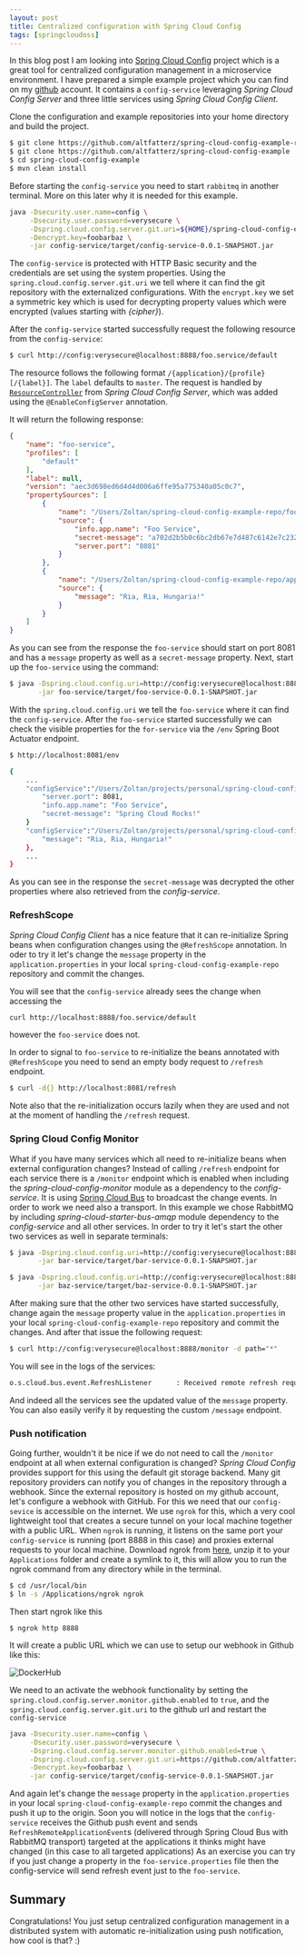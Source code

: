```yaml
---
layout: post
title: Centralized configuration with Spring Cloud Config
tags: [springcloudoss]
---
```


In this blog post I am looking into [Spring Cloud Config](https://cloud.spring.io/spring-cloud-config/) project which is a great tool for centralized configuration management in a microservice environment. I have prepared a simple example project which you can find on my [github](https://github.com/altfatterz/spring-cloud-config-example) account. It contains a `config-service` leveraging *Spring Cloud Config Server* and three little services using *Spring Cloud Config Client*.

Clone the configuration and example repositories into your home directory and build the project.

```sh
$ git clone https://github.com/altfatterz/spring-cloud-config-example-repo
$ git clone https://github.com/altfatterz/spring-cloud-config-example
$ cd spring-cloud-config-example
$ mvn clean install
```

Before starting the `config-service` you need to start `rabbitmq` in another terminal. More on this later why it is needed for this example.

```sh
java -Dsecurity.user.name=config \
     -Dsecurity.user.password=verysecure \
     -Dspring.cloud.config.server.git.uri=${HOME}/spring-cloud-config-example-repo \
     -Dencrypt.key=foobarbaz \
     -jar config-service/target/config-service-0.0.1-SNAPSHOT.jar
```

The `config-service` is protected with HTTP Basic security and the credentials are set using the system properties. Using the `spring.cloud.config.server.git.uri` we tell where it can find the git repository with the externalized configurations.
With the `encrypt.key` we set a symmetric key which is used for decrypting property values which were encrypted (values starting with *{cipher}*).

After the `config-service` started successfully request the following resource from the `config-service`:

```sh
$ curl http://config:verysecure@localhost:8888/foo.service/default
```

The resource follows the following format `/{application}/{profile}[/{label}]`. The `label` defaults to `master`. The request is handled by [`ResourceController`](https://github.com/spring-cloud/spring-cloud-config/blob/master/spring-cloud-config-server/src/main/java/org/springframework/cloud/config/server/resource/ResourceController.java) from *Spring Cloud Config Server*, which was added using the `@EnableConfigServer` annotation.

It will return the following response:

```json
{
    "name": "foo-service",
    "profiles": [
        "default"
    ],
    "label": null,
    "version": "aec3d698ed6d4d4d006a6ffe95a775340a05c0c7",
    "propertySources": [
        {
            "name": "/Users/Zoltan/spring-cloud-config-example-repo/foo-service.properties",
            "source": {
                "info.app.name": "Foo Service",
                "secret-message": "a702d2b5b0c6bc2db67e7d487c6142e7c23254108503d1856ff516d0a64bbd3663a2514a86647dcf8467d042abcb8a6e",
                "server.port": "8081"
            }
        },
        {
            "name": "/Users/Zoltan/spring-cloud-config-example-repo/application.properties",
            "source": {
                "message": "Ria, Ria, Hungaria!"
            }
        }
    ]
}
```

As you can see from the response the `foo-service` should start on port 8081 and has a `message` property as well as a `secret-message` property.
Next, start up the `foo-service` using the command:

```sh
$ java -Dspring.cloud.config.uri=http://config:verysecure@localhost:8888 \
       -jar foo-service/target/foo-service-0.0.1-SNAPSHOT.jar
```

With the `spring.cloud.config.uri` we tell the `foo-service` where it can find the `config-service`.
After the `foo-service` started successfully we can check the visible properties for the `for-service` via the `/env` Spring Boot Actuator endpoint.

```sh
$ http://localhost:8081/env

{
    ...
    "configService":"/Users/Zoltan/projects/personal/spring-cloud-config-example-repo/foo-service.properties": {
        "server.port": 8081,
        "info.app.name": "Foo Service",
        "secret-message": "Spring Cloud Rocks!"
    }
    "configService":"/Users/Zoltan/projects/personal/spring-cloud-config-example-repo/application.properties": {
        "message": "Ria, Ria, Hungaria!"
    },
    ...
}
```

As you can see in the response the `secret-message` was decrypted the other properties where also retrieved from the *config-service*.

### RefreshScope

*Spring Cloud Config Client* has a nice feature that it can re-initialize Spring beans when configuration changes using the `@RefreshScope` annotation. In oder to try it let's change the `message` property in the `application.properties` in your local `spring-cloud-config-example-repo` repository and commit the changes.

You will see that the `config-service` already sees the change when accessing the

```sh
curl http://localhost:8888/foo.service/default
```
however the `foo-service` does not.

In order to signal to `foo-service` to re-initialize the beans annotated with `@RefreshScope` you need to send an empty body request to `/refresh` endpoint.

```sh
$ curl -d{} http://localhost:8081/refresh
```

Note also that the re-initialization occurs lazily when they are used and not at the moment of handling the `/refresh` request.

### Spring Cloud Config Monitor

What if you have many services which all need to re-initialize beans when external configuration changes? Instead of calling `/refresh` endpoint for each service there is a `/monitor` endpoint which is enabled when including the *spring-cloud-config-monitor* module as a dependency to the *config-service*.
It is using [Spring Cloud Bus](http://cloud.spring.io/spring-cloud-bus/) to broadcast the change events. In order to work we need also a transport. In this example we chose RabbitMQ by including *spring-cloud-starter-bus-amqp* module dependency to the *config-service* and all other services.
In order to try it let's start the other two services as well in separate terminals:

```sh
$ java -Dspring.cloud.config.uri=http://config:verysecure@localhost:8888 \
       -jar bar-service/target/bar-service-0.0.1-SNAPSHOT.jar
```

```sh
$ java -Dspring.cloud.config.uri=http://config:verysecure@localhost:8888 \
       -jar baz-service/target/baz-service-0.0.1-SNAPSHOT.jar
```

After making sure that the other two services have started successfully, change again the `message` property value in the `application.properties` in your local `spring-cloud-config-example-repo` repository and commit the changes.
And after that issue the following request:

```sh
$ curl http://config:verysecure@localhost:8888/monitor -d path="*"
```

You will see in the logs of the services:

```sh
o.s.cloud.bus.event.RefreshListener      : Received remote refresh request. Keys refreshed [message]
```

And indeed all the services see the updated value of the `message` property. You can also easily verify it by requesting the custom `/message` endpoint.

### Push notification

Going further, wouldn't it be nice if we do not need to call the `/monitor` endpoint at all when external configuration is changed? *Spring Cloud Config* provides support for this using the default git storage backend.
Many git repository providers can notify you of changes in the repository through a webhook. Since the external repository is hosted on my github account, let's configure a webhook with GitHub. For this we need that our `config-sevice` is accessible on the internet.
We use `ngrok` for this, which a very cool lightweight tool that creates a secure tunnel on your local machine together with a public URL. When `ngrok` is running, it listens on the same port your `config-service` is running (port 8888 in this case) and proxies external requests to your local machine.
Download ngrok from [here](https://ngrok.com/), unzip it to your `Applications` folder and create a symlink to it, this will allow you to run the ngrok command from any directory while in the terminal.

```sh
$ cd /usr/local/bin
$ ln -s /Applications/ngrok ngrok
```

Then start ngrok like this

```
$ ngrok http 8888
```

It will create a public URL which we can use to setup our webhook in Github like this:

![DockerHub](/images/github-webhook.png)

We need to an activate the webhook functionality by setting the `spring.cloud.config.server.monitor.github.enabled` to `true`, and the `spring.cloud.config.server.git.uri` to the github url and restart the `config-service`

```sh
java -Dsecurity.user.name=config \
     -Dsecurity.user.password=verysecure \
     -Dspring.cloud.config.server.monitor.github.enabled=true \
     -Dspring.cloud.config.server.git.uri=https://github.com/altfatterz/spring-cloud-config-example-repo \
     -Dencrypt.key=foobarbaz \
     -jar config-service/target/config-service-0.0.1-SNAPSHOT.jar
```

And again let's change the `message` property in the `application.properties` in your local `spring-cloud-config-example-repo` commit the changes and push it up to the origin. Soon you will notice in the logs that the `config-service` receives the Github push event and sends `RefreshRemoteApplicationEvent`s (delivered through Spring Cloud Bus with RabbitMQ transport) targeted at the applications it thinks might have changed (in this case to all targeted applications)
As an exercise you can try if you just change a property in the `foo-service.properties` file then the config-service will send refresh event just to the `foo-service`.

## Summary

Congratulations! You just setup centralized configuration management in a distributed system with automatic re-initialization using push notification, how cool is that? :)




